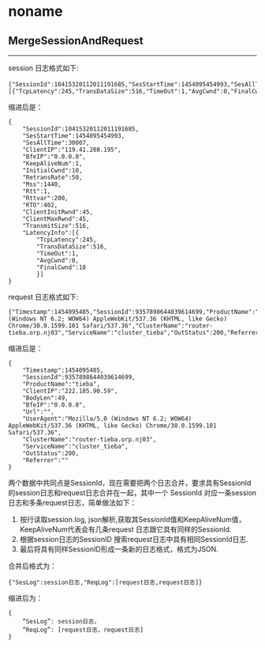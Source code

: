 # noname

## MergeSessionAndRequest  
___
session 日志格式如下:    

    {"SessionId":10415320112011191685,"SesStartTime":1454095454993,"SesAllTime":30007,"ClientIP":"119.41.208.195","BfeIP":"0.0.0.0","KeepAliveNum":1,"InitialCwnd":10,"RetransRate":50,"Mss":1440,"Rtt":1,"Rttvar":200,"RTO":402,"ClientInitRwnd":45,"ClientMaxRwnd":45,"TransmitSize":516,"LatencyInfo"：[{"TcpLatency":245,"TransDataSize":516,"TimeOut":1,"AvgCwnd":0,"FinalCwnd":10}]}

缩进后是：  
    
    {  
        "SessionId":10415320112011191685,
        "SesStartTime":1454095454993,
        "SesAllTime":30007,
        "ClientIP":"119.41.208.195",
        "BfeIP":"0.0.0.0",
        "KeepAliveNum":1,
        "InitialCwnd":10,
        "RetransRate":50,
        "Mss":1440,
        "Rtt":1,
        "Rttvar":200,
        "RTO":402,
        "ClientInitRwnd":45,
        "ClientMaxRwnd":45,
        "TransmitSize":516,
        "LatencyInfo":[{
            "TcpLatency":245,
            "TransDataSize":516,
            "TimeOut":1,
            "AvgCwnd":0,
            "FinalCwnd":10
            }]  
    }  

request 日志格式如下:  

    {"Timestamp":1454095485,"SessionId":9357898644039614699,"ProductName":"tieba","ClientIP":"222.185.90.59","BodyLen":49,"BfeIP":"0.0.0.0","Url":"","UserAgent":"Mozilla/5.0 (Windows NT 6.2; WOW64) AppleWebKit/537.36 (KHTML, like Gecko) Chrome/30.0.1599.101 Safari/537.36","ClusterName":"router-tieba.orp.nj03","ServiceName":"cluster_tieba","OutStatus":200,"Referrer":""}

缩进后是：  

    {      
        "Timestamp":1454095485,
        "SessionId":9357898644039614699,
        "ProductName":"tieba",
        "ClientIP":"222.185.90.59",
        "BodyLen":49,
        "BfeIP":"0.0.0.0",
        "Url":"",
        "UserAgent":"Mozilla/5.0 (Windows NT 6.2; WOW64) AppleWebKit/537.36 (KHTML, like Gecko) Chrome/30.0.1599.101 Safari/537.36",
        "ClusterName":"router-tieba.orp.nj03",
        "ServiceName":"cluster_tieba",
        "OutStatus":200,
        "Referrer":""  
    }

两个数据中共同点是SessionId，现在需要把两个日志合并，要求具有SessionId的session日志和request日志合并在一起，其中一个
SessionId 对应一条session日志和多条request日志，简单做法如下：  

1. 按行读取session.log, json解析,获取其SessionId值和KeepAliveNum值，KeepAliveNum代表会有几条request
  日志跟它具有同样的SessionId.
2. 根据session日志的SessionID 搜索request日志中具有相同SessionId日志.
3. 最后将具有同样SessionID形成一条新的日志格式，格式为JSON.  

合并后格式为：  

    {"SesLog":session日志,"ReqLog":[request日志,request日志]}  
  
缩进后为：  

    {
        “SesLog”: session日志，
        “ReqLog”: [request日志，request日志]
    }
